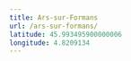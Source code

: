 ```yaml
---
title: Ars-sur-Formans
url: /ars-sur-formans/
latitude: 45.993495900000006
longitude: 4.8209134
---
```


